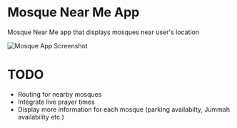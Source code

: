 # Mosque Near Me App
Mosque Near Me app that displays mosques near user's location

![Mosque App Screenshot](https://i.ibb.co/yngpZ7bm/Screenshot-2025-02-06-233917.png)

# TODO
* Routing for nearby mosques
* Integrate live prayer times
* Display more information for each mosque (parking availabilty, Jummah availability etc.)
